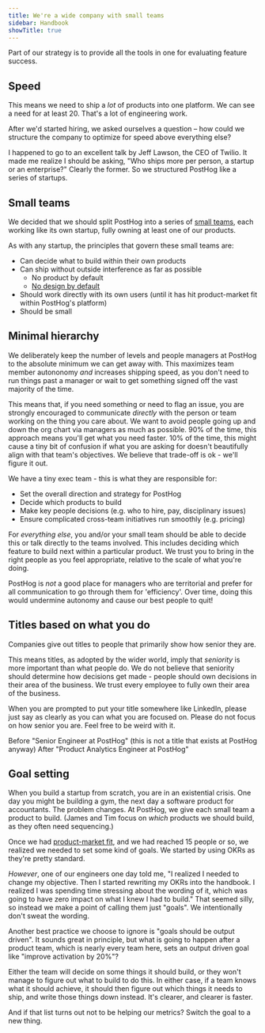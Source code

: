 ```yaml
---
title: We're a wide company with small teams
sidebar: Handbook
showTitle: true
---
```


Part of our strategy is to provide all the tools in one for evaluating feature success.

## Speed

This means we need to ship a _lot_ of products into one platform. We can see a need for at least 20. That's a lot of engineering work.

After we'd started hiring, we asked ourselves a question – how could we structure the company to optimize for speed above everything else? 

I happened to go to an excellent talk by Jeff Lawson, the CEO of Twilio. It made me realize I should be asking, "Who ships more per person, a startup or an enterprise?" Clearly the former. So we structured PostHog like a series of startups.

## Small teams

We decided that we should split PostHog into a series of [small teams](/teams), each working like its own startup, fully owning at least one of our products.

As with any startup, the principles that govern these small teams are:

- Can decide what to build within their own products
- Can ship without outside interference as far as possible
  - No product by default
  - [No design by default](/handbook/brand/process)
- Should work directly with its own users (until it has hit product-market fit within PostHog's platform)
- Should be small

## Minimal hierarchy

We deliberately keep the number of levels and people managers at PostHog to the absolute minimum we can get away with. This maximizes team member autononomy _and_ increases shipping speed, as you don't need to run things past a manager or wait to get something signed off the vast majority of the time. 

This means that, if you need something or need to flag an issue, you are strongly encouraged to communicate _directly_ with the person or team working on the thing you care about. We want to avoid people going up and down the org chart via managers as much as possible. 90% of the time, this approach means you'll get what you need faster. 10% of the time, this might cause a tiny bit of confusion if what you are asking for doesn't beautifully align with that team's objectives. We believe that trade-off is ok - we'll figure it out. 

We have a tiny exec team - this is what they are responsible for:
- Set the overall direction and strategy for PostHog
- Decide which products to build
- Make key people decisions (e.g. who to hire, pay, disciplinary issues)
- Ensure complicated cross-team initiatives run smoothly (e.g. pricing)

For _everything else_, you and/or your small team should be able to decide this or talk directly to the teams involved. This includes deciding which feature to build next within a particular product. We trust you to bring in the right people as you feel appropriate, relative to the scale of what you're doing. 

PostHog is _not_ a good place for managers who are territorial and prefer for all communication to go through them for 'efficiency'. Over time, doing this would undermine autonomy and cause our best people to quit!

## Titles based on what you do

Companies give out titles to people that primarily show how senior they are. 

This means titles, as adopted by the wider world, imply that _seniority_ is more important than what people do. We do not believe that seniority should determine how decisions get made - people should own decisions in their area of the business. We trust every employee to fully own their area of the business.

When you are prompted to put your title somewhere like LinkedIn, please just say as clearly as you can what you are focused on. Please do not focus on how senior you are. Feel free to be weird with it.

Before "Senior Engineer at PostHog" (this is not a title that exists at PostHog anyway)
After "Product Analytics Engineer at PostHog"

## Goal setting

When you build a startup from scratch, you are in an existential crisis. One day you might be building a gym, the next day a software product for accountants. The problem changes. At PostHog, we give each small team a product to build. (James and Tim focus on _which_ products we should build, as they often need sequencing.)

Once we had [product-market fit](/blog/product-market-fit-game), and we had reached 15 people or so, we realized we needed to set some kind of goals. We started by using OKRs as they're pretty standard.

*However*, one of our engineers one day told me, "I realized I needed to change my objective. Then I started rewriting my OKRs into the handbook. I realized I was spending time stressing about the wording of it, which was going to have zero impact on what I knew I had to build." That seemed silly, so instead we make a point of calling them just "goals". We intentionally don't sweat the wording.

Another best practice we choose to ignore is "goals should be output driven". It sounds great in principle, but what is going to happen after a product team, which is nearly every team here, sets an output driven goal like "improve activation by 20%"?

Either the team will decide on some things it should build, or they won't manage to figure out what to build to do this. In either case, if a team knows what it should achieve, it should then figure out which things it needs to ship, and write those things down instead. It's clearer, and clearer is faster.

And if that list turns out not to be helping our metrics? Switch the goal to a new thing.
